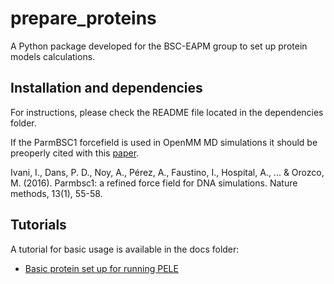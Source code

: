 # prepare_proteins
A Python package developed for the BSC-EAPM group to set up protein models calculations.

## Installation and dependencies

For instructions, please check the README file located in the dependencies folder.

If the ParmBSC1 forcefield is used in OpenMM MD simulations it should be preoperly cited with this [paper]([https://www.nature.com/articles/nmeth.3658]).

Ivani, I., Dans, P. D., Noy, A., Pérez, A., Faustino, I., Hospital, A., ... & Orozco, M. (2016). Parmbsc1: a refined force field for DNA simulations. Nature methods, 13(1), 55-58.

## Tutorials

A tutorial for basic usage is available in the docs folder:

 * [Basic protein set up for running PELE](https://github.com/Martin-Floor/prepare_proteins/blob/main/docs/tutorial/01-BasicProteinSetUpForPELE/01-BasicProteinSetUpForPELE.ipynb)

